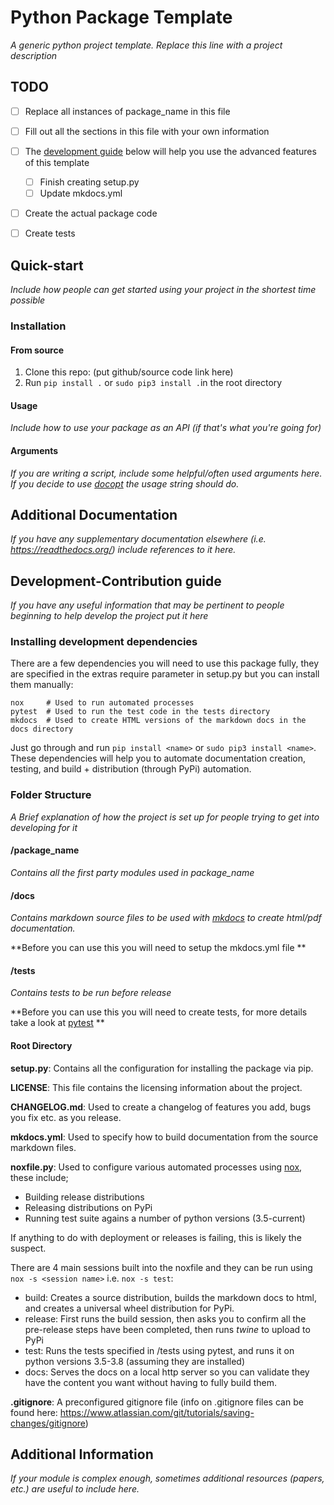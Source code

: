 # Python Package Template

*A generic python project template. Replace this line with a project description*



## TODO

- [ ] Replace all instances of package_name in this file
- [ ] Fill out all the sections in this file with your own information
- [ ] The [development guide](#development-contribution-guide) below will help you use the advanced features of this template
    - [ ] Finish creating setup.py
    - [ ] Update mkdocs.yml
- [ ] Create the actual package code
- [ ] Create tests



## Quick-start

*Include how people can get started using your project in the shortest time possible*



### Installation

#### From source

1. Clone this repo: (put github/source code link here)
2. Run ```pip install .``` or ```sudo pip3 install .```in the root directory



#### Usage

*Include how to use your package as an API (if that's what you're going for)*



#### Arguments

*If you are writing a script, include some helpful/often used arguments here. If you decide to use [docopt](http://docopt.org/) the usage string should do.* 



## Additional Documentation

*If you have any supplementary documentation elsewhere (i.e. https://readthedocs.org/) include references to it here.*



## Development-Contribution guide

*If you have any useful information that may be pertinent to people beginning to help develop the project put it here*



### Installing development dependencies

There are a few dependencies you will need to use this package fully, they are specified in the extras require parameter in setup.py but you can install them manually:

```
nox   	# Used to run automated processes
pytest 	# Used to run the test code in the tests directory
mkdocs	# Used to create HTML versions of the markdown docs in the docs directory
```

Just go through and run ```pip install <name>``` or ```sudo pip3 install <name>```. These dependencies will help you to automate documentation creation, testing, and build + distribution (through PyPi) automation.



### Folder Structure

*A Brief explanation of how the project is set up for people trying to get into developing for it*



#### /package_name

*Contains all the first party modules used in package_name*



#### /docs

*Contains markdown source files to be used with [mkdocs](https://www.mkdocs.org/) to create html/pdf documentation.* 

**Before you can use this you will need to setup the mkdocs.yml file **



#### /tests

*Contains tests to be run before release* 

**Before you can use this you will need to create tests, for more details take a look at [pytest](https://docs.pytest.org/en/latest/) **



#### Root Directory

**setup.py**: Contains all the configuration for installing the package via pip.



**LICENSE**: This file contains the licensing information about the project.



**CHANGELOG.md**: Used to create a changelog of features you add, bugs you fix etc. as you release.



**mkdocs.yml**: Used to specify how to build documentation from the source markdown files.



**noxfile.py**: Used to configure various automated processes using [nox](https://nox.readthedocs.io/en/stable/), these include;

- Building release distributions
- Releasing distributions on PyPi
- Running test suite agains a number of python versions (3.5-current)

If anything to do with deployment or releases is failing, this is likely the suspect.



There are 4 main sessions built into the noxfile and they can be run using ```nox -s <session name>``` i.e. ```nox -s test```:

- build: Creates a source distribution, builds the markdown docs to html, and creates a universal wheel distribution for PyPi.
- release: First runs the build session, then asks you to confirm all the pre-release steps have been completed, then runs *twine* to upload to PyPi
- test: Runs the tests specified in /tests using pytest, and runs it on python versions 3.5-3.8 (assuming they are installed)
- docs: Serves the docs on a local http server so you can validate they have the content you want without having to fully build them.



**.gitignore**: A preconfigured gitignore file (info on .gitignore files can be found here: https://www.atlassian.com/git/tutorials/saving-changes/gitignore)



## Additional Information

*If your module is complex enough, sometimes additional resources (papers, etc.) are useful to include here.*







